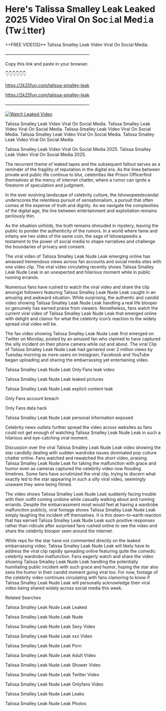 # Here's Talissa Smalley Leak Leaked 2025 Video Viral On Soc𝚒al Med𝚒a (Tw𝚒tter)

++FREE VIDEOS]** Talissa Smalley Leak Video Viral On Social Media.

———————————————————-

Copy this link and paste in your browser.

👇👇👇👇👇👇

https://2k25fun.com/talissa-smalley-leak

https://2k25fun.com/talissa-smalley-leak

———————————————————-

[![Watch Leaked Video](https://miro.medium.com/v2/resize:fit:828/format:webp/1*cilzJN44JGOrTw9NJCrNHA.gif "Watch Leaked Video")](https://2k25fun.com/talissa-smalley-leak)

Talissa Smalley Leak Video Viral On Social Media. Talissa Smalley Leak Video Viral On Social Media. Talissa Smalley Leak Video Viral On Social Media. Talissa Smalley Leak Video Viral On Social Media. Talissa Smalley Leak Video Viral On Social Media.

Talissa Smalley Leak Video Viral On Social Media 2025. Talissa Smalley Leak Video Viral On Social Media 2025.

The recurrent theme of leaked tapes and the subsequent fallout serves as a reminder of the fragility of reputation in the digital era. As the lines between private and public life continue to blur, celebrities like Prison Officerfind themselves at the mercy of internet chatter, where a rumor can ignite a firestorm of speculation and judgment.

In the ever evolving landscape of celebrity culture, the Ishowspeedscandal underscores the relentless pursuit of sensationalism, a pursuit that often comes at the expense of truth and dignity. As we navigate the complexities of the digital age, the line between entertainment and exploitation remains perilously thin.

As the situation unfolds, the truth remains shrouded in mystery, leaving the public to ponder the authenticity of the rumors. In a world where fame and infamy are two sides of the same coin, the saga of Ishowspeedis a testament to the power of social media to shape narratives and challenge the boundaries of privacy and consent.

The viral video of Talissa Smalley Leak Nude Leak emerging online has amassed tremendous views across fan accounts and social media sites with one video clip. The viral video circulating recently shows Talissa Smalley Leak Nude Leak in an unexpected and hilarious moment while in public running errands.

Numerous fans have rushed to watch the viral video and share the clip amongst followers featuring Talissa Smalley Leak Nude Leak caught in an amusing and awkward situation. While surprising, the authentic and candid video showing Talissa Smalley Leak Nude Leak handling a real life blooper so genuinely has earned praise from viewers. Nonetheless, fans watch the current viral video of Talissa Smalley Leak Nude Leak that emerged online with delight and clamor for what the celebrity icon’s reaction to the widely spread viral video will be.

The fan video showing Talissa Smalley Leak Nude Leak first emerged on Twitter on Monday, posted by an amused fan who claimed to have captured the silly incident on their phone camera while out and about. The viral Clip of Talissa Smalley Leak Nude Leak had garnered over 2 million views by Tuesday morning as more users on Instagram, Facebook and YouTube began uploading and sharing the embarrassing yet entertaining video.

Talissa Smalley Leak Nude Leak Only Fans leak video

Talissa Smalley Leak Nude Leak leaked pictures

Talissa Smalley Leak Nude Leak explicit content leak

Only Fans account breach

Only Fans data hack

Talissa Smalley Leak Nude Leak personal information exposed

Celebrity news outlets further spread the video across websites as fans could not get enough of watching Talissa Smalley Leak Nude Leak in such a hilarious and eye-catching viral moment.

Discussion over the viral Talissa Smalley Leak Nude Leak video showing the star candidly dealing with sudden wardrobe issues dominated pop culture chatter online. Fans watched and rewatched the short video, praising Talissa Smalley Leak Nude Leak for taking the malfunction with grace and humor even as cameras captured the celebrity video now flooding timelines. Some fans have scrutinized the viral clip, trying to discern what exactly led to the star appearing in such a silly viral video, seemingly unaware they were being filmed.

The video shows Talissa Smalley Leak Nude Leak suddenly facing trouble with their outfit coming undone while casually walking about and running errands. Despite the embarrassment most would feel at having a wardrobe malfunction publicly, viral footage shows Talissa Smalley Leak Nude Leak simply laughing the incident off themselves. It is this down-to-earth reaction that has earned Talissa Smalley Leak Nude Leak such positive responses rather than ridicule after surprised fans rushed online to see the video and share the celebrity blooper seen around the internet.

While reps for the star have not commented directly on the leaked embarrassing video, Talissa Smalley Leak Nude Leak will likely have to address the viral clip rapidly spreading online featuring quite the comedic celebrity wardrobe malfunction. Fans eagerly watch and share the video showing Talissa Smalley Leak Nude Leak handling the potentially humiliating public incident with such grace and humor, hoping the star also sees the humor in their candid moment going viral too. For now, footage of the celebrity video continues circulating with fans clamoring to know if Talissa Smalley Leak Nude Leak will personally acknowledge their viral video being shared widely across social media this week.

Related Searches

Talissa Smalley Leak Nude Leak Leaked

Talissa Smalley Leak Nude Leak Nude

Talissa Smalley Leak Nude Leak Sexy Video

Talissa Smalley Leak Nude Leak xxx Video

Talissa Smalley Leak Nude Leak Porn

Talissa Smalley Leak Nude Leak Adult Video

Talissa Smalley Leak Nude Leak Shower Video

Talissa Smalley Leak Nude Leak Twitter Video

Talissa Smalley Leak Nude Leak Onlyfans Video

Talissa Smalley Leak Nude Leak Leaks

Talissa Smalley Leak Nude Leak Photos